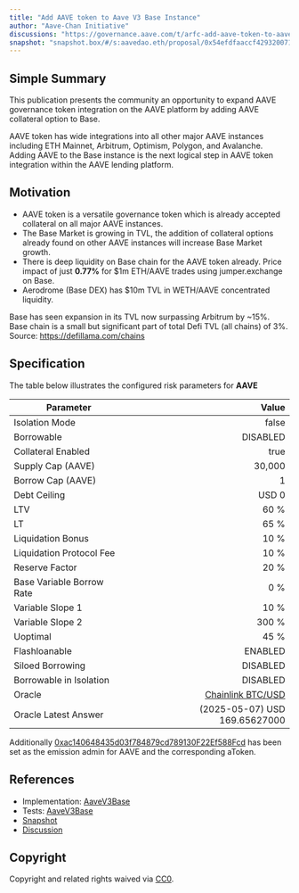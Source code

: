 ```yaml
---
title: "Add AAVE token to Aave V3 Base Instance"
author: "Aave-Chan Initiative"
discussions: "https://governance.aave.com/t/arfc-add-aave-token-to-aave-v3-base-instance/21105"
snapshot: "snapshot.box/#/s:aavedao.eth/proposal/0x54efdfaaccf429320071c7e56dd8f14759f2027c8f1c1fb4ef0596374c7558d8"
---
```


## Simple Summary

This publication presents the community an opportunity to expand AAVE governance token integration on the AAVE platform by adding AAVE collateral option to Base.

AAVE token has wide integrations into all other major AAVE instances including ETH Mainnet, Arbitrum, Optimism, Polygon, and Avalanche. Adding AAVE to the Base instance is the next logical step in AAVE token integration within the AAVE lending platform.

## Motivation

- AAVE token is a versatile governance token which is already accepted collateral on all major AAVE instances.
- The Base Market is growing in TVL, the addition of collateral options already found on other AAVE instances will increase Base Market growth.
- There is deep liquidity on Base chain for the AAVE token already. Price impact of just **0.77%** for $1m ETH/AAVE trades using jumper.exchange on Base.
- Aerodrome (Base DEX) has $10m TVL in WETH/AAVE concentrated liquidity.

Base has seen expansion in its TVL now surpassing Arbitrum by ~15%. Base chain is a small but significant part of total Defi TVL (all chains) of 3%.
Source: https://defillama.com/chains

## Specification

The table below illustrates the configured risk parameters for **AAVE**

| Parameter                 |                                                                                        Value |
| ------------------------- | -------------------------------------------------------------------------------------------: |
| Isolation Mode            |                                                                                        false |
| Borrowable                |                                                                                     DISABLED |
| Collateral Enabled        |                                                                                         true |
| Supply Cap (AAVE)         |                                                                                       30,000 |
| Borrow Cap (AAVE)         |                                                                                            1 |
| Debt Ceiling              |                                                                                        USD 0 |
| LTV                       |                                                                                         60 % |
| LT                        |                                                                                         65 % |
| Liquidation Bonus         |                                                                                         10 % |
| Liquidation Protocol Fee  |                                                                                         10 % |
| Reserve Factor            |                                                                                         20 % |
| Base Variable Borrow Rate |                                                                                          0 % |
| Variable Slope 1          |                                                                                         10 % |
| Variable Slope 2          |                                                                                        300 % |
| Uoptimal                  |                                                                                         45 % |
| Flashloanable             |                                                                                      ENABLED |
| Siloed Borrowing          |                                                                                     DISABLED |
| Borrowable in Isolation   |                                                                                     DISABLED |
| Oracle                    | [Chainlink BTC/USD](https://basescan.org/address/0x3d6774EF702A10b20FCa8Ed40FC022f7E4938e07) |
| Oracle Latest Answer      |                                                                (2025-05-07) USD 169.65627000 |

Additionally [0xac140648435d03f784879cd789130F22Ef588Fcd](https://basescan.org/address/0xac140648435d03f784879cd789130F22Ef588Fcd) has been set as the emission admin for AAVE and the corresponding aToken.

## References

- Implementation: [AaveV3Base](https://github.com/bgd-labs/aave-proposals-v3/blob/main/src/20250507_AaveV3Base_AddAAVETokenToAaveV3BaseInstance/AaveV3Base_AddAAVETokenToAaveV3BaseInstance_20250507.sol)
- Tests: [AaveV3Base](https://github.com/bgd-labs/aave-proposals-v3/blob/main/src/20250507_AaveV3Base_AddAAVETokenToAaveV3BaseInstance/AaveV3Base_AddAAVETokenToAaveV3BaseInstance_20250507.t.sol)
- [Snapshot](snapshot.box/#/s:aavedao.eth/proposal/0x54efdfaaccf429320071c7e56dd8f14759f2027c8f1c1fb4ef0596374c7558d8)
- [Discussion](https://governance.aave.com/t/arfc-add-aave-token-to-aave-v3-base-instance/21105)

## Copyright

Copyright and related rights waived via [CC0](https://creativecommons.org/publicdomain/zero/1.0/).
